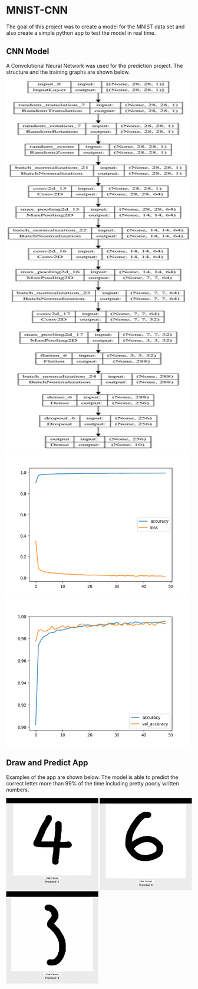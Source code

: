 # MNIST-CNN

The goal of this project was to create a model for the MNIST data set and also create a simple python app to test the model in real time. 

## CNN Model

A Convolutional Neural Network was used for the prediction project. The structure and the training graphs are shown below. 

<img src="https://github.com/Ryusei97/MNIST-CNN/blob/main/my_model.png" alt="alt text" width=500 height=1000>

<img src="https://github.com/Ryusei97/MNIST-CNN/blob/main/accuracy_loss.png" alt="alt text" width=500 height=400>

<img src="https://github.com/Ryusei97/MNIST-CNN/blob/main/accuracy_val_accuracy.png" alt="alt text" width=500 height=400>

## Draw and Predict App 

Examples of the app are shown below. The model is able to predict the correct letter more than 99% of the time including pretty poorly written numbers. 

<img src="https://github.com/Ryusei97/MNIST-CNN/blob/main/Demo1.png" alt="alt text" width=250 height=250>

<img src="https://github.com/Ryusei97/MNIST-CNN/blob/main/Demo2.png" alt="alt text" width=250 height=250>

<img src="https://github.com/Ryusei97/MNIST-CNN/blob/main/Demo3.png" alt="alt text" width=250 height=250>

